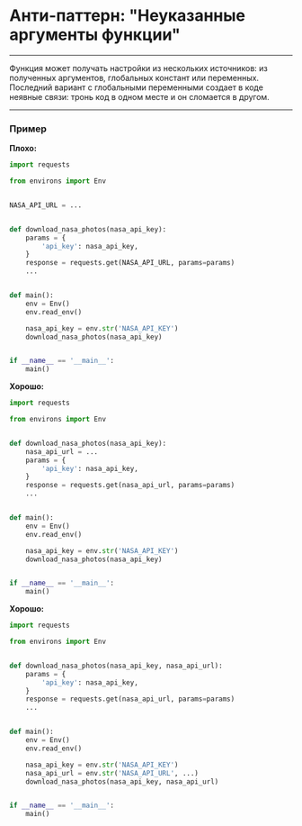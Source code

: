 # Анти-паттерн: "Неуказанные аргументы функции"

***

Функция может получать настройки из нескольких источников: из полученных аргументов, глобальных констант или переменных. Последний вариант с глобальными переменными создает в коде неявные связи: тронь код в одном месте и он сломается в другом.

***

### Пример 

**Плохо:**
```python
import requests

from environs import Env


NASA_API_URL = ...


def download_nasa_photos(nasa_api_key):
    params = {
        'api_key': nasa_api_key,
    }
    response = requests.get(NASA_API_URL, params=params)
    ...


def main():
    env = Env()
    env.read_env()

    nasa_api_key = env.str('NASA_API_KEY')
    download_nasa_photos(nasa_api_key)


if __name__ == '__main__':
    main()
```
**Хорошо:**
```python
import requests

from environs import Env


def download_nasa_photos(nasa_api_key):
    nasa_api_url = ...
    params = {
        'api_key': nasa_api_key,
    }
    response = requests.get(nasa_api_url, params=params)
    ...


def main():
    env = Env()
    env.read_env()

    nasa_api_key = env.str('NASA_API_KEY')
    download_nasa_photos(nasa_api_key)


if __name__ == '__main__':
    main()
```
**Хорошо:**
```python
import requests

from environs import Env


def download_nasa_photos(nasa_api_key, nasa_api_url):
    params = {
        'api_key': nasa_api_key,
    }
    response = requests.get(nasa_api_url, params=params)
    ...


def main():
    env = Env()
    env.read_env()

    nasa_api_key = env.str('NASA_API_KEY')
    nasa_api_url = env.str('NASA_API_URL', ...)
    download_nasa_photos(nasa_api_key, nasa_api_url)


if __name__ == '__main__':
    main()
```

